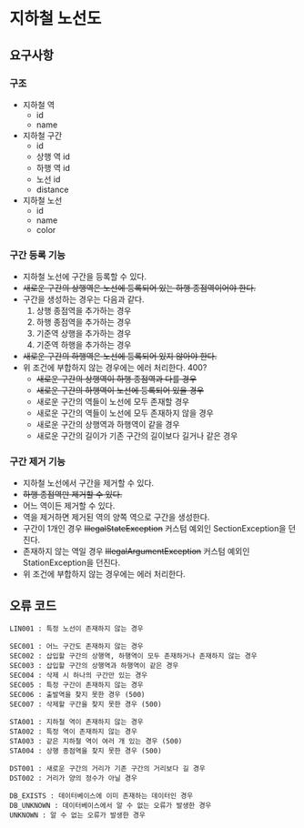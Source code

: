 # 지하철 노선도

## 요구사항

### 구조
* 지하철 역
  * id
  * name
* 지하철 구간
  * id
  * 상행 역 id
  * 하행 역 id
  * 노선 id
  * distance
* 지하철 노선
  * id
  * name
  * color

### 구간 등록 기능
* 지하철 노선에 구간을 등록할 수 있다.
* ~~새로운 구간의 상행역은 노선에 등록되어 있는 하행 종점역이어야 한다.~~
* 구간을 생성하는 경우는 다음과 같다.
  1. 상행 종점역을 추가하는 경우
  2. 하행 종점역을 추가하는 경우
  3. 기준역 상행을 추가하는 경우
  4. 기준역 하행을 추가하는 경우
* ~~새로운 구간의 하행역은 노선에 등록되어 있지 않아야 한다.~~
* 위 조건에 부합하지 않는 경우에는 에러 처리한다. 400?
  * ~~새로운 구간의 상행역이 하행 종점역과 다를 경우~~
  * ~~새로운 구간의 하행역이 노선에 등록되어 있을 경우~~
  * 새로운 구간의 역들이 노선에 모두 존재할 경우
  * 새로운 구간의 역들이 노선에 모두 존재하지 않을 경우
  * 새로운 구간의 상행역과 하행역이 같을 경우
  * 새로운 구간의 길이가 기존 구간의 길이보다 길거나 같은 경우

### 구간 제거 기능
* 지하철 노선에서 구간을 제거할 수 있다.
* ~~하행 종점역만 제거할 수 있다.~~
* 어느 역이든 제거할 수 있다.
* 역을 제거하면 제거된 역의 양쪽 역으로 구간을 생성한다.
* 구간이 1개인 경우 ~~IllegalStateException~~ 커스텀 예외인 SectionException을 던진다.
* 존재하지 않는 역일 경우 ~~IllegalArgumentException~~ 커스텀 예외인 StationException을 던진다.
* 위 조건에 부합하지 않는 경우에는 에러 처리한다.

## 오류 코드
    LIN001 : 특정 노선이 존재하지 않는 경우

    SEC001 : 어느 구간도 존재하지 않는 경우
    SEC002 : 삽입할 구간의 상행역, 하행역이 모두 존재하거나 존재하지 않는 경우
    SEC003 : 삽입할 구간의 상행역과 하행역이 같은 경우
    SEC004 : 삭제 시 하나의 구간만 있는 경우
    SEC005 : 특정 구간이 존재하지 않는 경우
    SEC006 : 출발역을 찾지 못한 경우 (500)
    SEC007 : 삭제할 구간을 찾지 못한 경우 (500)
    
    STA001 : 지하철 역이 존재하지 않는 경우
    STA002 : 특정 역이 존재하지 않는 경우
    STA003 : 같은 지하철 역이 여러 개 있는 경우 (500)
    STA004 : 상행 종점역을 찾지 못한 경우 (500)
    
    DST001 : 새로운 구간의 거리가 기존 구간의 거리보다 길 경우
    DST002 : 거리가 양의 정수가 아닐 경우

    DB_EXISTS : 데이터베이스에 이미 존재하는 데이터인 경우
    DB_UNKNOWN : 데이터베이스에서 알 수 없는 오류가 발생한 경우
    UNKNOWN : 알 수 없는 오류가 발생한 경우
